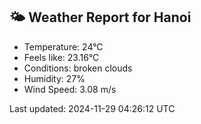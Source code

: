 <!-- WEATHER-START -->
## 🌤 Weather Report for Hanoi

- Temperature: 24°C
- Feels like: 23.16°C
- Conditions: broken clouds
- Humidity: 27%
- Wind Speed: 3.08 m/s

Last updated: 2024-11-29 04:26:12 UTC
<!-- WEATHER-END -->
